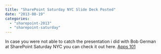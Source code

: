 ```yaml
---
title: "SharePoint Saturday NYC Slide Deck Posted"
date: "2013-08-19"
categories: 
  - "sharepoint-2013"
  - "sharepoint-saturday"
---
```


In case you were not able to catch the presentation i did with Bob German at SharePoint Saturday NYC you can check it out here. [Apps 101](http://www.slideshare.net/BlueMetalInc/spsnyc-2013-apps-101-german-cash-peterson-slide-share)
